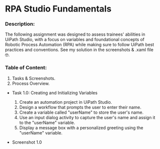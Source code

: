 # RPA Studio Fundamentals

### Description:
The following assignment was designed to assess trainees' abilities in UiPath Studio, with a focus on variables and foundational concepts of Robotic Process Automation (RPA) while making sure to follow UiPath best practices and conventions. See my solution in the screenshots & .xaml file 🤓.


### Table of Content:
1. Tasks & Screenshots.
2. Process Overview.


* Task 1.0: Creating and Initializing Variables
  1. Create an automation project in UiPath Studio. 
  2. Design a workflow that prompts the user to enter their name. 
  3. Create a variable called "userName" to store the user's name. 
  4. Use an input dialog activity to capture the user's name and assign it to the "userName" variable. 
  5. Display a message box with a personalized greeting using the "userName" variable.
  
  
* Screenshot 1.0
  


